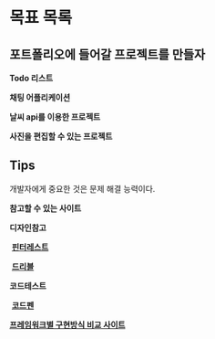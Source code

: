 # 목표 목록

## 포트폴리오에 들어갈 프로젝트를 만들자

**Todo 리스트**

**채팅 어플리케이션**

**날씨 api를 이용한 프로젝트**

**사진을 편집할 수 있는 프로젝트**

## Tips

개발자에게 중요한 것은 문제 해결 능력이다.

**참고할 수 있는 사이트**

**디자인참고**

​	[**핀터레스트**](https://www.pinterest.co.kr/search/pins/?rs=ac&len=2&q=responsive%20website&eq=respon&etslf=3173&term_meta[]=responsive%7Cautocomplete%7C0&term_meta[]=website%7Cautocomplete%7C0)

​	[**드리블**](https://dribbble.com/search/responsive%20website)

**코드테스트**

​	[**코드펜**](https://codepen.io/trending)

[**프레임워크별 구현방식 비교 사이트**](https://todomvc.com/)


